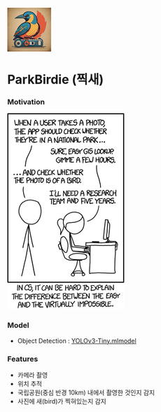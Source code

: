 ![Alt text](doc/appicon.png)

# ParkBirdie (찍새)

### Motivation

![Alt text](doc/tasks.png)

### Model

- Object Detection : [YOLOv3-Tiny.mlmodel](https://developer.apple.com/kr/machine-learning/models)

### Features

- 카메라 촬영
- 위치 추적
- 국립공원(중심 반경 10km) 내에서 촬영한 것인지 감지
- 사진에 새(bird)가 찍혀있는지 감지